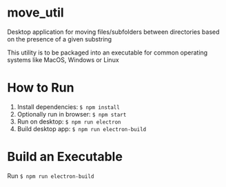 # move_util

Desktop application for moving files/subfolders between directories based on the presence of a given substring

This utility is to be packaged into an executable for common operating systems like MacOS, Windows or Linux

# How to Run

1. Install dependencies: `$ npm install`
2. Optionally run in browser: `$ npm start`
3. Run on desktop: `$ npm run electron`
4. Build desktop app: `$ npm run electron-build`

# Build an Executable

Run `$ npm run electron-build`
